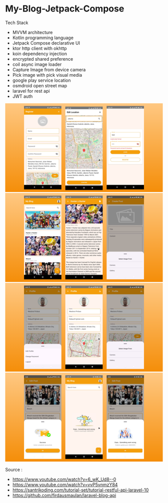 # My-Blog-Jetpack-Compose

Tech Stack
- MVVM architecture
- Kotlin programming language
- Jetpack Compose declarative UI
- ktor http client with okhttp
- koin dependency injection
- encrypted shared preference
- coil async image loader
- Capture Image from device camera
- Pick image with pick visual media
- google play service location
- osmdroid open street map
- laravel for rest api
- JWT auth

<img src="https://raw.githubusercontent.com/firdausmaulan/My-Blog-Jetpack-Compose/refs/heads/master/screenshoot/auth.png" width="800">

<img src="https://raw.githubusercontent.com/firdausmaulan/My-Blog-Jetpack-Compose/refs/heads/master/screenshoot/blog-post.png" width="800">

<img src="https://raw.githubusercontent.com/firdausmaulan/My-Blog-Jetpack-Compose/refs/heads/master/screenshoot/profile.png" width="800">

<img src="https://raw.githubusercontent.com/firdausmaulan/My-Blog-Jetpack-Compose/refs/heads/master/screenshoot/state.png" width="800">

Source :
- https://www.youtube.com/watch?v=6_wK_Ud8--0
- https://www.youtube.com/watch?v=vvP5vnmzY84
- https://santrikoding.com/tutorial-set/tutorial-restful-api-laravel-10
- https://github.com/firdausmaulan/laravel-blog-api
